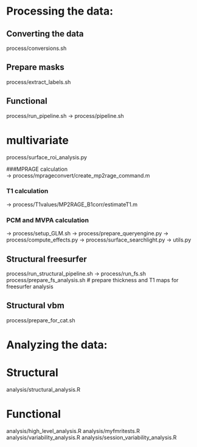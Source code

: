 
# Processing the data:

## Converting the data
process/conversions.sh

## Prepare masks
process/extract_labels.sh

## Functional
process/run_pipeline.sh
  -> process/pipeline.sh
  
# multivariate
process/surface_roi_analysis.py

###MPRAGE calculation  
  -> process/mprageconvert/create_mp2rage_command.m

### T1 calculation
  -> process/T1values/MP2RAGE_B1corr/estimateT1.m
### PCM and MVPA calculation
  -> process/setup_GLM.sh
  -> process/prepare_queryengine.py
  -> process/compute_effects.py
  -> process/surface_searchlight.py
      -> utils.py

## Structural freesurfer
process/run_structural_pipeline.sh 
  -> process/run_fs.sh
process/prepare_fs_analysis.sh # prepare thickness and T1 maps for freesurfer analysis

## Structural vbm
process/prepare_for_cat.sh 

# Analyzing the data:
# Structural
analysis/structural_analysis.R

# Functional 
analysis/high_level_analysis.R
analysis/myfmritests.R
analysis/variability_analysis.R
analysis/session_variability_analysis.R
